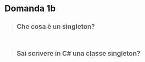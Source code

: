 # Domanda 1b

>## Che cosa è un **singleton**?

&nbsp;

>## Sai scrivere in C# una classe **singleton**?